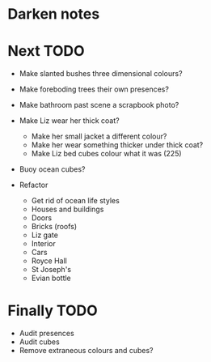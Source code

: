# Darken notes

# Next TODO
* Make slanted bushes three dimensional colours?
* Make foreboding trees their own presences?
* Make bathroom past scene a scrapbook photo?
* Make Liz wear her thick coat?
    * Make her small jacket a different colour?
    * Make her wear something thicker under thick coat?
    * Make Liz bed cubes colour what it was (225)
* Buoy ocean cubes?

* Refactor
    * Get rid of ocean life styles
    * Houses and buildings
    * Doors
    * Bricks (roofs)
    * Liz gate
    * Interior
    * Cars
    * Royce Hall
    * St Joseph's
    * Evian bottle

# Finally TODO
* Audit presences
* Audit cubes
* Remove extraneous colours and cubes?